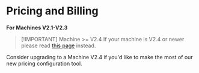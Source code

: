# Pricing and Billing

**For Machines V2.1-V2.3**

> [!IMPORTANT] Machine >= V2.4
> If your machine is V2.4 or newer please read [this page](pricing) instead.

Consider upgrading to a Machine V2.4 if you'd like to make the most of our new pricing configuration tool.